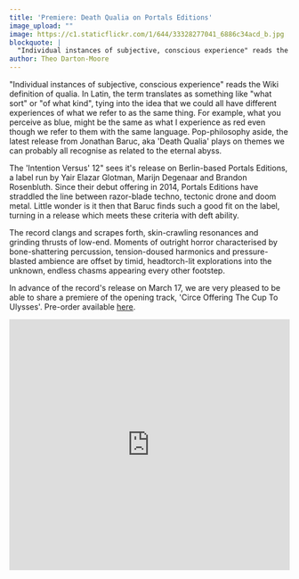 ```yaml
---
title: 'Premiere: Death Qualia on Portals Editions'
image_upload: ""
image: https://c1.staticflickr.com/1/644/33328277041_6886c34acd_b.jpg
blockquote: |
  "Individual instances of subjective, conscious experience" reads the Wiki definition of qualia. In Latin, the term translates as something like "what sort" or "of what kind", tying into the idea that we could all have different experiences of what we refer to as the same thing. For example, what you perceive as blue, might be the same as what I experience as red even though we refer to them with the same language. Pop-philosophy aside, the latest release from Jonathan Baruc, aka 'Death Qualia' plays on themes we can probably all recognise as related to the eternal abyss.
author: Theo Darton-Moore
---
```

"Individual instances of subjective, conscious experience" reads the Wiki definition of qualia. In Latin, the term translates as something like "what sort" or "of what kind", tying into the idea that we could all have different experiences of what we refer to as the same thing. For example, what you perceive as blue, might be the same as what I experience as red even though we refer to them with the same language. Pop-philosophy aside, the latest release from Jonathan Baruc, aka 'Death Qualia' plays on themes we can probably all recognise as related to the eternal abyss.

The 'Intention Versus' 12" sees it's release on Berlin-based Portals Editions, a label run by Yair Elazar Glotman, Marijn Degenaar and Brandon Rosenbluth. Since their debut offering in 2014, Portals Editions have straddled the line between razor-blade techno, tectonic drone and doom metal. Little wonder is it then that Baruc finds such a good fit on the label, turning in a release which meets these criteria with deft ability.

The record clangs and scrapes forth, skin-crawling resonances and grinding thrusts of low-end. Moments of outright horror characterised by bone-shattering percussion, tension-doused harmonics and pressure-blasted ambience are offset by timid, headtorch-lit explorations into the unknown, endless chasms appearing every other footstep.

In advance of the record's release on March 17, we are very pleased to be able to share a premiere of the opening track, 'Circe Offering The Cup To Ulysses'. Pre-order available [here](https://portals-editions.bandcamp.com/album/intention-versus).

<iframe width="100%" height="450" scrolling="no" frameborder="no" src="https://w.soundcloud.com/player/?url=https%3A//api.soundcloud.com/tracks/312422487%3Fsecret_token%3Ds-CfR2o&auto_play=false&hide_related=false&show_comments=true&show_user=true&show_reposts=false&visual=true"></iframe>